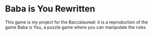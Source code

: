# Baba is You Rewritten
This game is my project for the Baccalaureat: it is a reproduction of the game Baba is You, a puzzle game where you can manipulate the rules
